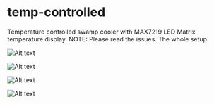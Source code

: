 # temp-controlled
Temperature controlled swamp cooler with MAX7219 LED Matrix temperature display.
NOTE: Please read the issues.
The whole setup

![Alt text](https://cloud.githubusercontent.com/assets/4889052/10307370/ff0403dc-6c4b-11e5-9850-6337398d2943.jpg)

![Alt text](https://cloud.githubusercontent.com/assets/4889052/10307082/57b879fc-6c49-11e5-8f09-86da7f50b293.jpg )

![Alt text](https://cloud.githubusercontent.com/assets/4889052/10307336/b41ef9ee-6c4b-11e5-9817-cb89d0d18f53.jpg)

![Alt text](https://cloud.githubusercontent.com/assets/4889052/10307337/b772deda-6c4b-11e5-9754-8db48f2efdbb.jpg)

